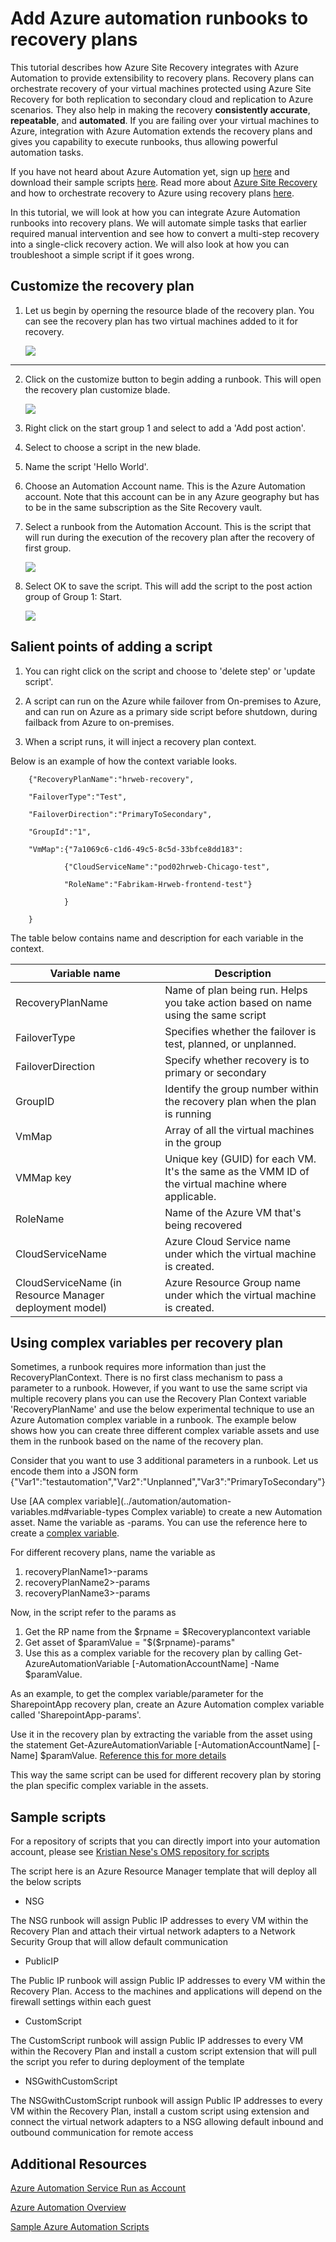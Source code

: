 <properties
   pageTitle="Add Azure automation runbooks to recovery plans | Microsoft Azure"
   description="This article describes how Azure Site Recovery now enables you to extend recovery plans using Azure Automation to complete complex tasks during recovery to Azure"
   services="site-recovery"
   documentationCenter=""
   authors="ruturaj"
   manager="gauravd"
   editor=""/>

<tags
   ms.service="site-recovery"
   ms.devlang="powershell"
   ms.tgt_pltfrm="na"
   ms.topic="article"
   ms.workload="required"
   ms.date="10/23/2016"
   ms.author="ruturajd@microsoft.com"/>


# Add Azure automation runbooks to recovery plans


This tutorial describes how Azure Site Recovery integrates with Azure
Automation to provide extensibility to recovery plans. Recovery plans
can orchestrate recovery of your virtual machines protected using Azure Site Recovery for both replication to secondary cloud and replication to Azure scenarios. They also help in making the recovery **consistently accurate**, **repeatable**, and **automated**. If you are failing over your virtual machines to Azure, integration with Azure Automation extends the
recovery plans and gives you capability to execute runbooks, thus allowing powerful automation tasks.

If you have not heard about Azure Automation yet, sign up
[here](https://azure.microsoft.com/services/automation/) and
download their sample scripts
[here](https://azure.microsoft.com/documentation/scripts/). Read
more about [Azure Site
Recovery](https://azure.microsoft.com/services/site-recovery/) and
how to orchestrate recovery to Azure using recovery plans
[here](https://azure.microsoft.com/blog/?p=166264).

In this tutorial, we will look at how you can integrate Azure Automation
runbooks into recovery plans. We will automate simple tasks that earlier
required manual intervention and see how to convert a multi-step
recovery into a single-click recovery action. We will also look at how you
can troubleshoot a simple script if it goes wrong.

## Customize the recovery plan

1. Let us begin by operning the resource blade of the recovery plan. You can see the recovery plan has two virtual machines added to it for recovery. 

	![](media/site-recovery-runbook-automation-new/essentials-rp.PNG)
---------------------

2. Click on the customize button to begin adding a runbook. This will open the recovery plan customize blade.


	![](media/site-recovery-runbook-automation-new/customize-rp.PNG)


3. Right click on the start group 1 and select to add a 'Add post action'.

4. Select to choose a script in the new blade.

5. Name the script 'Hello World'.

6. Choose an Automation Account name. This is the Azure Automation account. Note that this account can be in any Azure geography but has to be in the same subscription as the Site Recovery vault.

7. Select a runbook from the Automation Account. This is the script that will run during the execution of the recovery plan after the recovery of first group.

	![](media/site-recovery-runbook-automation-new/update-rp.PNG)


8. Select OK to save the script. This will add the script to the post action group of Group 1: Start.


	![](media/site-recovery-runbook-automation-new/addedscript-rp.PNG)


## Salient points of adding a script

1. You can right click on the script and choose to 'delete step' or 'update script'.

2. A script can run on the Azure while failover from On-premises to Azure, and can run on Azure as a primary side script before shutdown, during failback from Azure to on-premises.

3. When a script runs, it will inject a recovery plan context.

Below is an example of how the context variable looks.

        {"RecoveryPlanName":"hrweb-recovery",

        "FailoverType":"Test",

        "FailoverDirection":"PrimaryToSecondary",

        "GroupId":"1",

        "VmMap":{"7a1069c6-c1d6-49c5-8c5d-33bfce8dd183":

                {"CloudServiceName":"pod02hrweb-Chicago-test",

                "RoleName":"Fabrikam-Hrweb-frontend-test"}

                }

        }


The table below contains name and description for each variable in the context.

**Variable name** | **Description**
---|---
RecoveryPlanName | Name of plan being run. Helps you take action based on name using the same script
FailoverType | Specifies whether the failover is test, planned, or unplanned.
FailoverDirection | Specify whether recovery is to primary or secondary
GroupID | Identify the group number within the recovery plan when the plan is running
VmMap | Array of all the virtual machines in the group
VMMap key | Unique key (GUID) for each VM. It's the same as the VMM ID of the virtual machine where applicable.
RoleName | Name of the Azure VM that's being recovered
CloudServiceName | Azure Cloud Service name under which the virtual machine is created.
CloudServiceName (in Resource Manager deployment model) | Azure Resource Group name under which the virtual machine is created.


## Using complex variables per recovery plan

Sometimes, a runbook requires more information than just the RecoveryPlanContext. There is no first class mechanism to pass a parameter to a runbook. However, if you want to use the same script via multiple recovery plans you can use the Recovery Plan Context variable 'RecoveryPlanName' and use the below experimental technique to use an Azure Automation complex variable in a runbook. The example below shows how you can create three different complex variable assets and use them in the runbook based on the name of the recovery plan.

Consider that you want to use 3 additional parameters in a runbook. Let us encode them into a JSON form
{"Var1":"testautomation","Var2":"Unplanned","Var3":"PrimaryToSecondary"}

Use [AA complex variable](../automation/automation-variables.md#variable-types Complex variable) to create a new Automation asset.
Name the variable as <RecoveryPlanName>-params.
You can use the reference here to create a [complex variable](https://msdn.microsoft.com/library/dn913767.aspx?f=255&MSPPError=-2147217396).

For different recovery plans, name the variable as

1. recoveryPlanName1>-params
2. recoveryPlanName2>-params
3. recoveryPlanName3>-params

Now, in the script refer to the params as

1. Get the RP name from the $rpname = $Recoveryplancontext variable
2. Get asset of $paramValue = "$($rpname)-params"
3. Use this as a complex variable for the recovery plan by calling Get-AzureAutomationVariable [-AutomationAccountName] <String> -Name $paramValue.

As an example, to get the complex variable/parameter for the SharepointApp recovery plan, create an Azure Automation complex variable called 'SharepointApp-params'.

Use it in the recovery plan by extracting the variable from the asset using the statement Get-AzureAutomationVariable [-AutomationAccountName] <String> [-Name] $paramValue. [Reference this for more details](https://msdn.microsoft.com/library/dn913772.aspx)

This way the same script can be used for different recovery plan by storing the plan specific complex variable in the assets.

## Sample scripts

For a repository of scripts that you can directly import into your automation account, please see [Kristian Nese's OMS repository for scripts](https://github.com/krnese/AzureDeploy/tree/master/OMS/MSOMS/Solutions/asrautomation)

The script here is an Azure Resource Manager template that will deploy all the below scripts

* NSG

The NSG runbook will assign Public IP addresses to every VM within the Recovery Plan and attach their virtual network adapters to a Network Security Group that will allow default communication

* PublicIP

The Public IP runbook will assign Public IP addresses to every VM within the Recovery Plan. Access to the machines and applications will depend on the firewall settings within each guest


* CustomScript

The CustomScript runbook will assign Public IP addresses to every VM within the Recovery Plan and install a custom script extension that will pull the script you refer to during deployment of the template

* NSGwithCustomScript

The NSGwithCustomScript runbook will assign Public IP addresses to every VM within the Recovery Plan, install a custom script using extension and connect the virtual network adapters to a NSG allowing default inbound and outbound communication for remote access

## Additional Resources

[Azure Automation Service Run as Account](../automation/automation-sec-configure-azure-runas-account.md)

[Azure Automation Overview](http://msdn.microsoft.com/library/azure/dn643629.aspx "Azure Automation Overview")

[Sample Azure Automation Scripts](http://gallery.technet.microsoft.com/scriptcenter/site/search?f[0].Type=User&f[0].Value=SC%20Automation%20Product%20Team&f[0].Text=SC%20Automation%20Product%20Team "Sample Azure Automation Scripts")
